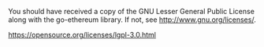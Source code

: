 You should have received a copy of the GNU Lesser General Public License
along with the go-ethereum library. If not, see <http://www.gnu.org/licenses/>.

https://opensource.org/licenses/lgpl-3.0.html

